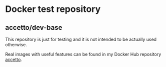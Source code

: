 # Docker test repository

## accetto/dev-base

This repository is just for testing and it is not intended to be actually used otherwise.

Real images with useful features can be found in my Docker Hub repository [accetto][accetto-docker].

[this-docker]: https://hub.docker.com/r/accetto/dev-base-ubuntu/
[accetto-docker]: https://hub.docker.com/u/accetto/
[docker-alpine]: https://hub.docker.com/r/_/alpine/
